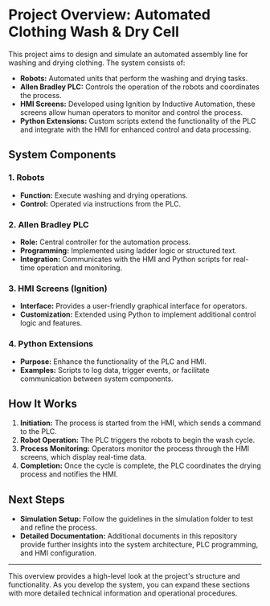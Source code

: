 # Project Overview: Automated Clothing Wash & Dry Cell

This project aims to design and simulate an automated assembly line for washing and drying clothing. The system consists of:

- **Robots:** Automated units that perform the washing and drying tasks.
- **Allen Bradley PLC:** Controls the operation of the robots and coordinates the process.
- **HMI Screens:** Developed using Ignition by Inductive Automation, these screens allow human operators to monitor and control the process.
- **Python Extensions:** Custom scripts extend the functionality of the PLC and integrate with the HMI for enhanced control and data processing.

## System Components

### 1. Robots
- **Function:** Execute washing and drying operations.
- **Control:** Operated via instructions from the PLC.

### 2. Allen Bradley PLC
- **Role:** Central controller for the automation process.
- **Programming:** Implemented using ladder logic or structured text.
- **Integration:** Communicates with the HMI and Python scripts for real-time operation and monitoring.

### 3. HMI Screens (Ignition)
- **Interface:** Provides a user-friendly graphical interface for operators.
- **Customization:** Extended using Python to implement additional control logic and features.

### 4. Python Extensions
- **Purpose:** Enhance the functionality of the PLC and HMI.
- **Examples:** Scripts to log data, trigger events, or facilitate communication between system components.

## How It Works

1. **Initiation:** The process is started from the HMI, which sends a command to the PLC.
2. **Robot Operation:** The PLC triggers the robots to begin the wash cycle.
3. **Process Monitoring:** Operators monitor the process through the HMI screens, which display real-time data.
4. **Completion:** Once the cycle is complete, the PLC coordinates the drying process and notifies the HMI.

## Next Steps

- **Simulation Setup:** Follow the guidelines in the simulation folder to test and refine the process.
- **Detailed Documentation:** Additional documents in this repository provide further insights into the system architecture, PLC programming, and HMI configuration.

---

This overview provides a high-level look at the project's structure and functionality. As you develop the system, you can expand these sections with more detailed technical information and operational procedures.

